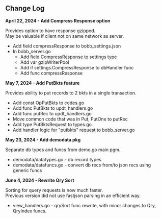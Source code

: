 ## Change Log

**April 22, 2024 - Add Compress Response option**   

Provides option to have response gzipped.  
May be valuable if client not on same network as server.  
   
* Add field compressResponse to bobb_settings.json
* In bobb_server.go
    * Add field CompressResponse to settings type
    * Add var gzipWriterPool
    * Add if settings.CompressResponse to dbHandler func
    * Add func compressResponse
  
**May 7, 2024 - Add PutBkts feature**  
  
Provides ability to put records to 2 bkts in a single transaction.  
  
* Add const OpPutBkts to codes.go
* Add func PutBkts to updt_handlers.go
* Add func putRec to updt_handlers.go
* Move common code that was in Put, PutOne to putRec
* Add type PutBktsRequest to types.go
* Add handler logic for "putbkts" request to bobb_server.go  

**May 23, 2024 - Add demodata pkg**
  
Separate db types and funcs from demo.go main pgm.

* demodata/datatypes.go - db record types
* demodata/datafuncs.go - convert db recs from/to json recs using generic funcs

**June 4, 2024 - Rewrite Qry Sort**  

Sorting for query requests is now much faster.  
Previous version did not use fastjson parsing in an efficient way.  

* view_handlers.go - qrySort func rewrite, with minor changes to Qry, QryIndex funcs.
